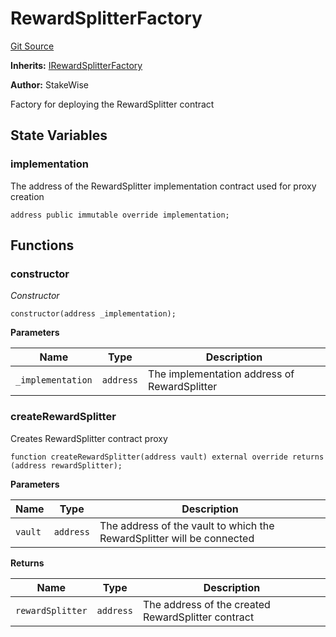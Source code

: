 # RewardSplitterFactory
[Git Source](https://github.com/stakewise/v3-core/blob/c4059a64871829ca60ea58f054baf8eb13d3572a/contracts/misc/RewardSplitterFactory.sol)

**Inherits:**
[IRewardSplitterFactory](/contracts/interfaces/IRewardSplitterFactory.sol/interface.IRewardSplitterFactory.md)

**Author:**
StakeWise

Factory for deploying the RewardSplitter contract


## State Variables
### implementation
The address of the RewardSplitter implementation contract used for proxy creation


```solidity
address public immutable override implementation;
```


## Functions
### constructor

*Constructor*


```solidity
constructor(address _implementation);
```
**Parameters**

|Name|Type|Description|
|----|----|-----------|
|`_implementation`|`address`|The implementation address of RewardSplitter|


### createRewardSplitter

Creates RewardSplitter contract proxy


```solidity
function createRewardSplitter(address vault) external override returns (address rewardSplitter);
```
**Parameters**

|Name|Type|Description|
|----|----|-----------|
|`vault`|`address`|The address of the vault to which the RewardSplitter will be connected|

**Returns**

|Name|Type|Description|
|----|----|-----------|
|`rewardSplitter`|`address`|The address of the created RewardSplitter contract|


